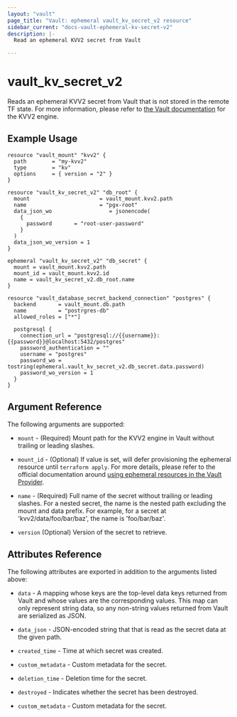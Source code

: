 ```yaml
---
layout: "vault"
page_title: "Vault: ephemeral vault_kv_secret_v2 resource"
sidebar_current: "docs-vault-ephemeral-kv-secret-v2"
description: |-
  Read an ephemeral KVV2 secret from Vault 

---
```


# vault\_kv\_secret\_v2

Reads an ephemeral KVV2 secret from Vault that is not stored in the remote TF state. For more information, please
refer to [the Vault documentation](https://www.vaultproject.io/docs/secrets/kv/kv-v2) for the KVV2 engine.

## Example Usage

```hcl
resource "vault_mount" "kvv2" {
  path        = "my-kvv2"
  type        = "kv"
  options     = { version = "2" }
}

resource "vault_kv_secret_v2" "db_root" {
  mount                      = vault_mount.kvv2.path
  name                       = "pgx-root"
  data_json_wo                  = jsonencode(
    {
      password       = "root-user-password"
    }
  )
  data_json_wo_version = 1
}

ephemeral "vault_kv_secret_v2" "db_secret" {
  mount = vault_mount.kvv2.path
  mount_id = vault_mount.kvv2.id
  name = vault_kv_secret_v2.db_root.name
}

resource "vault_database_secret_backend_connection" "postgres" {
  backend       = vault_mount.db.path
  name          = "postrgres-db"
  allowed_roles = ["*"]

  postgresql {
    connection_url = "postgresql://{{username}}:{{password}}@localhost:5432/postgres"
    password_authentication = ""
    username = "postgres"
    password_wo = tostring(ephemeral.vault_kv_secret_v2.db_secret.data.password)
    password_wo_version = 1
  }
}
```

## Argument Reference

The following arguments are supported:

* `mount` - (Required) Mount path for the KVV2 engine in Vault without trailing or leading slashes.

* `mount_id` - (Optional) If value is set, will defer provisioning the ephemeral resource until
  `terraform apply`. For more details, please refer to the official documentation around
  [using ephemeral resources in the Vault Provider](https://registry.terraform.io/providers/hashicorp/vault/latest/docs/guides/using_ephemeral_resources).

* `name` - (Required) Full name of the secret without trailing or leading slashes. For a nested
  secret, the name is the nested path excluding the mount and data prefix. For example, for a
  secret at 'kvv2/data/foo/bar/baz', the name is 'foo/bar/baz'.

* `version` (Optional) Version of the secret to retrieve.

## Attributes Reference

The following attributes are exported in addition to the arguments listed above:

* `data` - A mapping whose keys are the top-level data keys returned from
  Vault and whose values are the corresponding values. This map can only
  represent string data, so any non-string values returned from Vault are
  serialized as JSON.

* `data_json` - JSON-encoded string that that is
  read as the secret data at the given path.

* `created_time` - Time at which secret was created.

* `custom_metadata` - Custom metadata for the secret.

* `deletion_time` - Deletion time for the secret.

* `destroyed` - Indicates whether the secret has been destroyed.

* `custom_metadata` - Custom metadata for the secret.